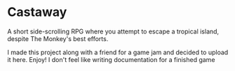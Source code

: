 # Castaway
A short side-scrolling RPG where you attempt to escape a tropical island, despite The Monkey's best efforts.

I made this project along with a friend for a game jam and decided to upload it here. Enjoy! I don't feel like writing documentation for a finished game
